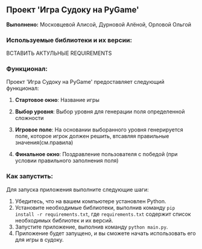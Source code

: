 ## Проект 'Игра Судоку на PyGame'

**Выполнено:** Московцевой Алисой, Дурновой Алёной, Орловой Ольгой

### Используемые библиотеки и их версии:

ВСТАВИТЬ АКТУЛЬНЫЕ REQUIREMENTS

### Функционал:

Проект 'Игра Судоку на PyGame' предоставляет следующий функционал:

1. **Стартовое окно**: Название игры

2. **Выбор уровня**: Выбор уровня для генерации поля определенной сложности

3. **Игровое поле**: На основании выборанного уровня генерируется поле, которое игрок должен решить, втсавляя правильные значения(см.правила)

4. **Финальное окно**: Поздравление пользователя с победой (при условии правильного заполнения поля)

### Как запустить:

Для запуска приложения выполните следующие шаги:

1. Убедитесь, что на вашем компьютере установлен Python.
2. Установите необходимые библиотеки, выполнив команду `pip install -r requirements.txt`, где `requirements.txt` содержит список необходимых библиотек и их версий.
3. Запустите приложение, выполнив команду `python main.py`.
4. Приложение будет запущено, и вы сможете начать использовать его для игры в судоку.
